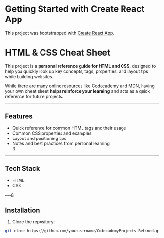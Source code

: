 # Getting Started with Create React App

This project was bootstrapped with [Create React App](https://github.com/facebook/create-react-app).

# HTML & CSS Cheat Sheet

This project is a **personal reference guide for HTML and CSS**, designed to help you quickly look up key concepts, tags, properties, and layout tips while building websites.  

While there are many online resources like Codecademy and MDN, having your own cheat sheet **helps reinforce your learning** and acts as a quick reference for future projects.

---

## Features

- Quick reference for common HTML tags and their usage  
- Common CSS properties and examples  
- Layout and positioning tips  
- Notes and best practices from personal learning  
ß
---

## Tech Stack

- HTML  
- CSS  

---ß

## Installation

1. Clone the repository:  
```bash
git clone https://github.com/yourusername/CodecademyProjects-Refined.git
